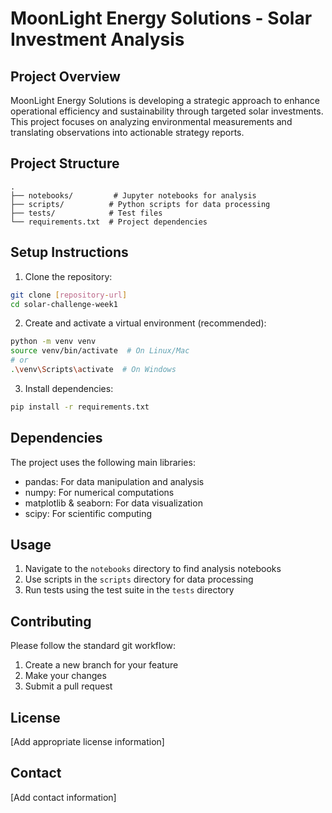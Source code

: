 # MoonLight Energy Solutions - Solar Investment Analysis

## Project Overview
MoonLight Energy Solutions is developing a strategic approach to enhance operational efficiency and sustainability through targeted solar investments. This project focuses on analyzing environmental measurements and translating observations into actionable strategy reports.

## Project Structure
```
.
├── notebooks/         # Jupyter notebooks for analysis
├── scripts/          # Python scripts for data processing
├── tests/            # Test files
└── requirements.txt  # Project dependencies
```

## Setup Instructions

1. Clone the repository:
```bash
git clone [repository-url]
cd solar-challenge-week1
```

2. Create and activate a virtual environment (recommended):
```bash
python -m venv venv
source venv/bin/activate  # On Linux/Mac
# or
.\venv\Scripts\activate  # On Windows
```

3. Install dependencies:
```bash
pip install -r requirements.txt
```

## Dependencies
The project uses the following main libraries:
- pandas: For data manipulation and analysis
- numpy: For numerical computations
- matplotlib & seaborn: For data visualization
- scipy: For scientific computing

## Usage
1. Navigate to the `notebooks` directory to find analysis notebooks
2. Use scripts in the `scripts` directory for data processing
3. Run tests using the test suite in the `tests` directory

## Contributing
Please follow the standard git workflow:
1. Create a new branch for your feature
2. Make your changes
3. Submit a pull request

## License
[Add appropriate license information]

## Contact
[Add contact information]
